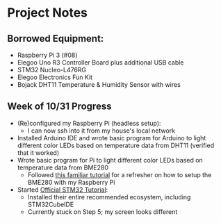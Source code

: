 # Project Notes

## Borrowed Equipment:
- Raspberry Pi 3 (#08)
- Elegoo Uno R3 Controller Board plus additional USB cable
- STM32 Nucleo-L476RG
- Elegoo Electronics Fun Kit
- Bojack DHT11 Temperature & Humidity Sensor with wires

## Week of 10/31 Progress
- (Re)configured my Raspberry Pi (headless setup):
    - I can now ssh into it from my house's local network
- Installed Arduino IDE and wrote basic program for Arduino to light different color LEDs based on temperature data from DHT11 (verified that it worked)
- Wrote basic program for Pi to light different color LEDs based on temperature data from BME280
    - Followed [this familiar tutorial](https://randomnerdtutorials.com/raspberry-pi-bme280-python/) for a refresher on how to setup the BME280 with my Raspberry Pi
- Started [Official STM32 Tutorial](https://wiki.st.com/stm32mcu/wiki/STM32StepByStep:Getting_started_with_STM32_:_STM32_step_by_step): 
    - Installed their entire recommended ecosystem, including STM32CubeIDE
    - Currently stuck on Step 5; my screen looks different